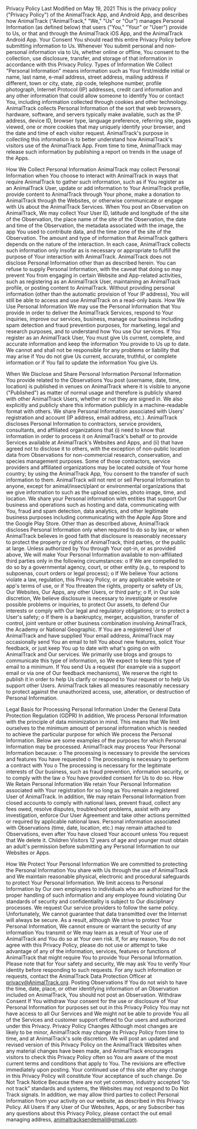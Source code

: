 Privacy Policy
Last Modified on May 19, 2021
This is the privacy policy ("Privacy Policy") of the AnimalTrack App, and Android App, and describes how AnimalTrack ("AnimalTrack," "We," "Us" or "Our") manages Personal Information (as defined below) that users ("You," "Your” or "User") provide to Us, or that and through the AnimalTrack iOS App, and the AnimalTrack Android App.
Your Consent
You should read this entire Privacy Policy before submitting information to Us. Whenever You submit personal and non-personal information via to Us, whether online or offline, You consent to the collection, use disclosure, transfer, and storage of that information in accordance with this Privacy Policy.
Types of Information We Collect
"Personal Information" means information such as Your first/middle initial or name, last name, e-mail address, street address, mailing address if different, town or city, state, zip code, telephone number, profile photograph, Internet Protocol (IP) addresses, credit card information and any other information that could allow someone to identify You or contact You, including information collected through cookies and other technology.
AnimalTrack collects Personal Information of the sort that web browsers, hardware, software, and servers typically make available, such as the IP address, device ID, browser type, language preference, referring site, pages viewed, one or more cookies that may uniquely identify your browser, and the date and time of each visitor request. AnimalTrack's purpose in collecting this information is to better understand how AnimalTrack's visitors use of the AnimalTrack App. From time to time, AnimalTrack may release such information by publishing a report on trends in the usage of the Apps.

How We Collect Personal Information
AnimalTrack may collect Personal Information when You choose to interact with AnimalTrack in ways that require AnimalTrack to gather such information, such as if You register as an AnimalTrack User, update or add information to Your AnimalTrack profile, provide content to AnimalTrack through Your phone, make a donation to AnimalTrack through the Websites, or otherwise communicate or engage with Us about the AnimalTrack Services. When You post an Observation on AnimalTrack, We may collect Your User ID, latitude and longitude of the site of the Observation, the place name of the site of the Observation, the date and time of the Observation, the metadata associated with the image, the app You used to contribute data, and the time zone of the site of the Observation. The amount and type of information that AnimalTrack gathers depends on the nature of the interaction. In each case, AnimalTrack collects such information only insofar as is necessary or appropriate to fulfill the purpose of Your interaction with AnimalTrack. AnimalTrack does not disclose Personal Information other than as described herein. You can refuse to supply Personal Information, with the caveat that doing so may prevent You from engaging in certain Website and App-related activities, such as registering as an AnimalTrack User, maintaining an AnimalTrack profile, or posting content to AnimalTrack. Without providing personal information (other than the automatic provision of Your IP address), You will still be able to access and use AnimalTrack on a read-only basis.
How We Use Personal Information
We may use the Personal Information that You provide in order to deliver the AnimalTrack Services, respond to Your inquiries, improve our services, business, manage our business including spam detection and fraud prevention purposes, for marketing, legal and research purposes, and to understand how You use Our services. If You register as an AnimalTrack User, You must give Us current, complete, and accurate information and keep the information You provide to Us up to date. We cannot and shall not be responsible for any problems or liability that may arise if You do not give Us current, accurate, truthful, or complete information or if You fail to update the information You give Us.

When We Disclose and Share Personal Information
Personal Information You provide related to the Observations You post (username, date, time, location) is published in venues on AnimalTrack where it is visible to anyone ("Published") as matter of normal usage and therefore is publicly shared with other AnimalTrack Users, whether or not they are signed in. We also explicitly and publicly share this information publicly in a machine-readable format with others.
We share Personal Information associated with Users’ registration and account (IP address, email address, etc.).
AnimalTrack discloses Personal Information to contractors, service providers, consultants, and affiliated organizations that (i) need to know that information in order to process it on AnimalTrack's behalf or to provide Services available at AnimalTrack's Websites and Apps, and (ii) that have agreed not to disclose it to others, with the exception of non-public location data from Observations for non-commercial research, conservation, and species management purposes.
Some of those contractors, service providers and affiliated organizations may be located outside of Your home country; by using the AnimalTrack App, You consent to the transfer of such information to them. AnimalTrack will not rent or sell Personal Information to anyone, except for animal/insect/plant or environmental organizations that we give information to such as the upload species, photo image, time, and location. We share your Personal information with entities that support Our business and operations such as hosting and data, communicating with You, fraud and spam detection, data analytics, and other legitimate business purposes including communicating with the Apple App Store and the Google Play Store.
Other than as described above, AnimalTrack discloses Personal Information only when required to do so by law, or when AnimalTrack believes in good faith that disclosure is reasonably necessary to protect the property or rights of AnimalTrack, third parties, or the public at large. Unless authorized by You through Your opt-in, or as provided above, We will make Your Personal Information available to non-affiliated third parties only in the following circumstances:
o	If We are compelled to do so by a governmental agency, court, or other entity (e.g., to respond to subpoenas, court orders or legal process);
o	If We believe Your actions violate a law, regulation, this Privacy Policy, or any applicable website or app's terms of use, or if You threaten the rights, property or safety of Us, Our Websites, Our Apps, any other Users, or third party;
o	If, in Our sole discretion, We believe disclosure is necessary to investigate or resolve possible problems or inquiries, to protect Our assets, to defend Our interests or comply with Our legal and regulatory obligations; or to protect a User's safety;
o	If there is a bankruptcy, merger, acquisition, transfer of control, joint venture or other business combination involving AnimalTrack, the Academy or National Geographic.
If You are a registered User of AnimalTrack and have supplied Your email address, AnimalTrack may occasionally send You an email to tell You about new features, solicit Your feedback, or just keep You up to date with what's going on with AnimalTrack and Our services. We primarily use blogs and groups to communicate this type of information, so We expect to keep this type of email to a minimum. If You send Us a request (for example via a support email or via one of Our feedback mechanisms), We reserve the right to publish it in order to help Us clarify or respond to Your request or to help Us support other Users. AnimalTrack takes all measures reasonably necessary to protect against the unauthorized access, use, alteration, or destruction of Personal Information.

Legal Basis for Processing Personal Information Under the General Data Protection Regulation (GDPR)
In addition, We process Personal Information with the principle of data minimization in mind. This means that We limit ourselves to the minimum amount of personal information which is needed to achieve the particular purpose for which We process the Personal Information. Below are some examples of the purposes for which Personal Information may be processed.
AnimalTrack may process Your Personal Information because:
o	The processing is necessary to provide the services and features You have requested
o	The processing is necessary to perform a contract with You
o	The processing is necessary for the legitimate interests of Our business, such as fraud prevention, information security, or to comply with the law
o	You have provided consent for Us to do so.
How We Retain Personal Information
We retain Your Personal Information associated with Your registration for so long as You remain a registered User of AnimalTrack. In addition, We may retain Personal Information from closed accounts to comply with national laws, prevent fraud, collect any fees owed, resolve disputes, troubleshoot problems, assist with any investigation, enforce Our User Agreement and take other actions permitted or required by applicable national laws.
Personal information associated with Observations (time, date, location, etc.) may remain attached to Observations, even after You have closed Your account unless You request that We delete it.
Children
Visitors 12 years of age and younger must obtain an adult's permission before submitting any Personal Information to our Websites or Apps. 

How We Protect Your Personal Information
We are committed to protecting the Personal Information You share with Us through the use of AnimalTrack and We maintain reasonable physical, electronic and procedural safeguards to protect Your Personal Information. We limit access to Personal Information by Our own employees to individuals who are authorized for the proper handling of such information and any employee found violating Our standards of security and confidentiality is subject to Our disciplinary processes. We request Our service providers to follow the same policy. Unfortunately, We cannot guarantee that data transmitted over the Internet will always be secure. As a result, although We strive to protect Your Personal Information, We cannot ensure or warrant the security of any information You transmit or We may learn as a result of Your use of AnimalTrack and You do so at Your own risk. If, for any reason, You do not agree with this Privacy Policy, please do not use or attempt to take advantage of any of the information, services, features or functions of AnimalTrack that might require You to provide Your Personal Information.
Please note that for Your safety and security, We may ask You to verify Your identity before responding to such requests. For any such information or requests, contact the AnimalTrack Data Protection Officer at privacy@AnimalTrack.org.
Posting Observations
If You do not wish to have the time, date, place, or other identifying information of an Observation included on AnimalTrack, You should not post an Observation. 
Withdraw Consent
If You withdraw Your consent for the use or disclosure of Your Personal Information for purposes set out in this Privacy Policy You may not have access to all Our Services and We might not be able to provide You all of the Services and customer support offered to Our users and authorized under this Privacy.
Privacy Policy Changes
Although most changes are likely to be minor, AnimalTrack may change its Privacy Policy from time to time, and at AnimalTrack's sole discretion. We will post an updated and revised version of this Privacy Policy on the AnimalTrack Websites when any material changes have been made, and AnimalTrack encourages visitors to check this Privacy Policy often so You are aware of the most current terms and conditions that apply to You. The revisions are effective immediately upon posting. Your continued use of this site after any change in this Privacy Policy will constitute Your acceptance of such change.
Do Not Track Notice
Because there are not yet common, industry accepted “do not track” standards and systems, the Websites may not respond to Do Not Track signals. In addition, we may allow third parties to collect Personal Information from your activity on our website, as described in this Privacy Policy.
All Users
If any User of Our Websites, Apps, or any Subscriber has any questions about this Privacy Policy, please contact the out email managing address, animaltracksendemail@gmail.com. 
